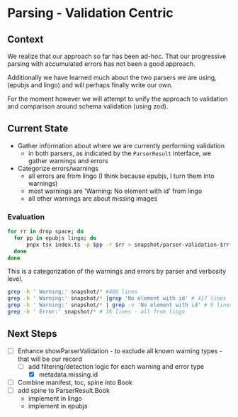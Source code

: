 # Parsing - Validation Centric

## Context

We realize that our approach so far has been ad-hoc. That our progressive parsing with accumulated errors has not been a good approach.

Additionally we have learned much about the two parsers we are using, (epubjs and lingo) and will perhaps finally write our own.

For the moment however we will attempt to unify the approach to validation and comparison around schema validation (using zod).

## Current State

- Gather information about where we are currently performing validation
  - in both parsers, as indicated by the `ParserResult` interface, we gather warnings and errors
- Categorize errors/warnings
  - all errors are from lingo (I think because epubjs, I turn them into warnings)
  - most warnings are 'Warning: No element with id' from lingo
  - all other warnings are about missing images

### Evaluation

```bash
for rr in drop space; do
  for pp in epubjs lingo; do
      pnpx tsx index.ts -p $pp -r $rr > snapshot/parser-validation-$rr-$pp.md;
  done
done
```

This is a categorization of the warnings and errors by parser and verbosity level.

```bash
grep -h ' Warning:' snapshot/* #480 lines
grep -h ' Warning:' snapshot/* |grep 'No element with id' # 417 lines - all from lingo
grep -h ' Warning:' snapshot/* | grep -v 'No element with id' # 9 lines - from both parsers
grep -h ' Error:' snapshot/* # 16 lines - all from lingo
```

## Next Steps

- [ ] Enhance showParserValidation - to exclude all known warning types - that will be our record
  - [ ] add filtering/detection logic for each warning and error type
    - [x] metadata.missing.id
- [ ] Combine manifest, toc, spine into Book
- [ ] add spine to ParserResult.Book
  - implement in lingo
  - implement in epubjs
